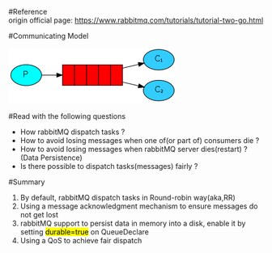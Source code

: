 #Reference   
origin official page: https://www.rabbitmq.com/tutorials/tutorial-two-go.html   

#Communicating Model   

![image info](one_producer_multiple_consumers.png)

#Read with the following questions
- How rabbitMQ dispatch tasks ?
- How to avoid losing messages when one of(or part of) consumers die ?
- How to avoid losing messages when rabbitMQ server dies(restart) ? (Data Persistence)
- Is there possible to dispatch tasks(messages) fairly ?

#Summary
1. By default, rabbitMQ dispatch tasks in Round-robin way(aka,RR)
2. Using a message acknowledgment mechanism to ensure messages do not get lost
3. rabbitMQ support to persist data in memory into a disk, enable it by setting <mark>durable=true</mark> on QueueDeclare
4. Using a QoS to achieve fair dispatch
